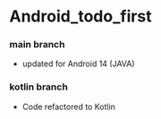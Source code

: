 # Android_todo_first
### main branch
* updated for Android 14 (JAVA)
### kotlin branch
* Code refactored to Kotlin
